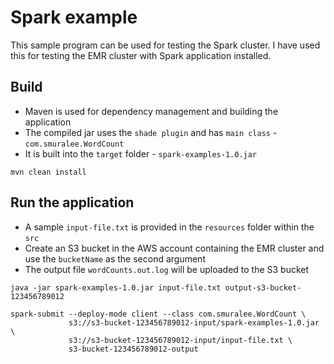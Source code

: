 # Spark example

This sample program can be used for testing the Spark cluster. I have used this for testing the EMR cluster with Spark application installed.

## Build

* Maven is used for dependency management and building the application
* The compiled jar uses the `shade plugin` and has `main class` - `com.smuralee.WordCount`
* It is built into the `target` folder - `spark-examples-1.0.jar`

```
mvn clean install
```

## Run the application

* A sample `input-file.txt` is provided in the `resources` folder within the `src`
* Create an S3 bucket in the AWS account containing the EMR cluster and use the `bucketName` as the second argument
* The output file `wordCounts.out.log` will be uploaded to the S3 bucket

```
java -jar spark-examples-1.0.jar input-file.txt output-s3-bucket-123456789012

spark-submit --deploy-mode client --class com.smuralee.WordCount \
             s3://s3-bucket-123456789012-input/spark-examples-1.0.jar \
             s3://s3-bucket-123456789012-input/input-file.txt \
             s3-bucket-123456789012-output
```


